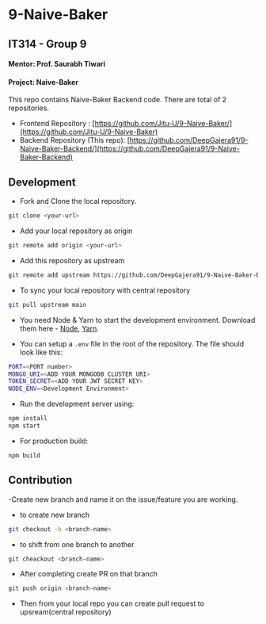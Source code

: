 # 9-Naive-Baker

## IT314 - Group 9

#### Mentor: Prof. Saurabh Tiwari

#### Project: Naive-Baker

This repo contains Naive-Baker Backend code. There are total of 2 repositories.

-   Frontend Repository : [https://github.com/Jitu-U/9-Naive-Baker/](https://github.com/Jitu-U/9-Naive-Baker)
-   Backend Repository (This repo): [https://github.com/DeepGajera91/9-Naive-Baker-Backend/](https://github.com/DeepGajera91/9-Naive-Baker-Backend)


## Development
- Fork and Clone the local repository.
```bash
git clone <your-url>
```
- Add your local repository as origin
```bash
git remote add origin <your-url>
```

- Add this repository as upstream
```bash
git remote add upstream https://github.com/DeepGajera91/9-Naive-Baker-Backend.git
```

- To sync your local repository with central repository
```bash
git pull upstream main
```

- You need Node & Yarn to start the development environment. Download them here - [Node](https://nodejs.org/), [Yarn](https://yarnpkg.com).

- You can setup a `.env` file in the root of the repository. The file should look like this:

```bash
PORT=<PORT number>
MONGO_URI=<ADD YOUR MONGODB CLUSTER URI>
TOKEN_SECRET=<ADD YOUR JWT SECRET KEY>
NODE_ENV=<Development Environment>
```

- Run the development server using:

```bash
npm install
npm start
```

- For production build:

```bash
npm build
```

## Contribution
-Create new branch and name it on the issue/feature you are working.

- to create new branch
```bash
git checkout -b <branch-name>
```
- to shift from one branch to another
```bash
git cheackout <branch-name>
```

- After completing create PR on that branch
```bash
git push origin <branch-name>
```
- Then from your local repo you can create pull request to upsream(central repository) 

